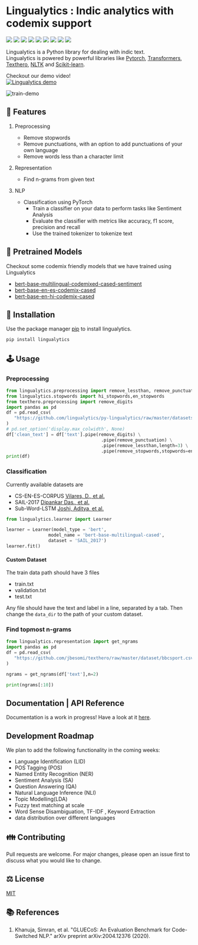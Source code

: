 
# Lingualytics : Indic analytics with codemix support

![](https://img.shields.io/github/issues-raw/lingualytics/py-lingualytics?style=flat-square)
![](https://img.shields.io/pypi/dm/lingualytics?style=flat-square)
![](https://img.shields.io/website?url=https%3A%2F%2Flingualytics.tech%2F&style=flat-square)
![](https://img.shields.io/pypi/v/lingualytics?style=flat-square)
![](https://img.shields.io/pypi/status/lingualytics?style=flat-square&label=stage)
![](https://img.shields.io/github/languages/count/lingualytics/py-lingualytics?style=flat-square)
![](https://img.shields.io/github/languages/code-size/lingualytics/py-lingualytics?style=flat-square)
![](https://img.shields.io/librariesio/github/lingualytics/py-lingualytics?style=flat-square)
![](https://img.shields.io/github/license/lingualytics/py-lingualytics?style=flat-square)

Lingualytics is a Python library for dealing with indic text.  
Lingualytics is powered by powerful libraries like [Pytorch](https://pytorch.org/), [Transformers](https://huggingface.co/transformers), [Texthero](https://texthero.org/), [NLTK](http://www.nltk.org/) and [Scikit-learn](https://scikit-learn.org/).

Checkout our demo video!  
[![Lingualytics demo](https://i.imgur.com/q4L9cKU.png)](https://www.youtube.com/watch?v=NqzBkihsYPE)

![train-demo](github/train-demo.gif)

## 🌟 Features

1. Preprocessing
    - Remove stopwords
    - Remove punctuations, with an option to add punctuations of your own language
    - Remove words less than a character limit

2. Representation
    - Find n-grams from given text

3. NLP
    - Classification using PyTorch
        - Train a classifier on your data to perform tasks like Sentiment Analysis
        - Evaluate the classifier with metrics like accuracy, f1 score, precision and recall
        - Use the trained tokenizer to tokenize text

## 🧠 Pretrained Models

Checkout some codemix friendly models that we have trained using Lingualytics

- [bert-base-multilingual-codemixed-cased-sentiment](https://huggingface.co/rohanrajpal/bert-base-multilingual-codemixed-cased-sentiment)
- [bert-base-en-es-codemix-cased](https://huggingface.co/rohanrajpal/bert-base-en-es-codemix-cased)
- [bert-base-en-hi-codemix-cased](https://huggingface.co/rohanrajpal/bert-base-en-hi-codemix-cased)

## 💾 Installation

Use the package manager [pip](https://pip.pypa.io/en/stable/) to install lingualytics.

```bash
pip install lingualytics
```

## 🕹️ Usage

### Preprocessing

```python
from lingualytics.preprocessing import remove_lessthan, remove_punctuation, remove_stopwords
from lingualytics.stopwords import hi_stopwords,en_stopwords
from texthero.preprocessing import remove_digits
import pandas as pd
df = pd.read_csv(
   "https://github.com/lingualytics/py-lingualytics/raw/master/datasets/SAIL_2017/Processed_Data/Devanagari/validation.txt", header=None, sep='\t', names=['text','label']
)
# pd.set_option('display.max_colwidth', None)
df['clean_text'] = df['text'].pipe(remove_digits) \
                                    .pipe(remove_punctuation) \
                                    .pipe(remove_lessthan,length=3) \
                                    .pipe(remove_stopwords,stopwords=en_stopwords.union(hi_stopwords))
print(df)
```

### Classification

Currently available datasets are

- CS-EN-ES-CORPUS [Vilares, D., et al.](https://www.aclweb.org/anthology/W15-2902/)
- SAIL-2017 [Dipankar Das., et al.](http://www.dasdipankar.com/SAILCodeMixed.html)
- Sub-Word-LSTM [Joshi, Aditya, et al.](https://www.aclweb.org/anthology/C16-1234/)

```python
from lingualytics.learner import Learner

learner = Learner(model_type = 'bert',
                model_name = 'bert-base-multilingual-cased',
                dataset = 'SAIL_2017')
learner.fit()
```

#### Custom Dataset

The train data path should have 3 files

- train.txt
- validation.txt
- test.txt

Any file should have the text and label in a line, separated by a tab. Then change the `data_dir` to the path of your custom dataset.

### Find topmost n-grams

```python
from lingualytics.representation import get_ngrams
import pandas as pd
df = pd.read_csv(
   "https://github.com/jbesomi/texthero/raw/master/dataset/bbcsport.csv"
)

ngrams = get_ngrams(df['text'],n=2)

print(ngrams[:10])
```

## Documentation | API Reference

Documentation is a work in progress! Have a look at it [here](https://lingualytics.github.io/py-lingualytics/).

## Development Roadmap

We plan to add the following functionality in the coming weeks:

- Language Identification (LID)
- POS Tagging (POS)
- Named Entity Recognition (NER)
- Sentiment Analysis (SA)
- Question Answering (QA)
- Natural Language Inference (NLI)
- Topic Modelling(LDA)
- Fuzzy text matching at scale
- Word Sense Disambiguation, TF-IDF , Keyword Extraction
- data distribution over different languages

## 👪 Contributing

Pull requests are welcome. For major changes, please open an issue first to discuss what you would like to change.

## ⚖️ License

[MIT](https://choosealicense.com/licenses/mit/)

## 📚 References

1. Khanuja, Simran, et al. "GLUECoS: An Evaluation Benchmark for Code-Switched NLP." arXiv preprint arXiv:2004.12376 (2020).
